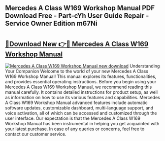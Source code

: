 ## Mercedes A Class W169 Workshop Manual PDF Download Free - Part-cYh User Guide Repair - Service Owner Edition m67Ni

# <h2><a href="http://cf19086.oget.top/?id=Mercedes+A+Class+W169+Workshop+Manual">🔗Download New 👉🔴 Mercedes A Class W169 Workshop Manual</a></h2>

[![Mercedes A Class W169 Workshop Manual new download](https://i.imgur.com/5g1atiW.png)](http://cf19086.oget.top/?id=Mercedes+A+Class+W169+Workshop+Manual)
Understanding Your Companion Welcome to the world of your new Mercedes A Class W169 Workshop Manual! This manual explores its features, functionalities, and provides essential operating instructions. Before you begin using your Mercedes A Class W169 Workshop Manual, we recommend reading this manual carefully. It contains detailed instructions for product setup, as well as information on how to use its various features and capabilities. Mercedes A Class W169 Workshop Manual advanced features include automatic software updates, customizable dashboard, multi-language support, and voice activation, all of which can be accessed and customized through the user interface. Our expectation is that the Mercedes A Class W169 Workshop Manual has been instrumental in helping you get acquainted with your latest purchase. In case of any queries or concerns, feel free to contact our customer service.
